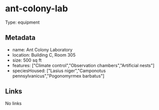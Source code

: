 # ant-colony-lab

Type: equipment

## Metadata

- name: Ant Colony Laboratory
- location: Building C, Room 305
- size: 500 sq ft
- features: ["Climate control","Observation chambers","Artificial nests"]
- speciesHoused: ["Lasius niger","Camponotus pennsylvanicus","Pogonomyrmex barbatus"]

## Links

No links
